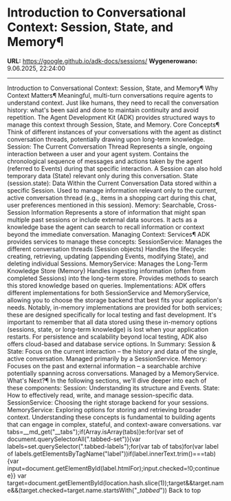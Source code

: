 # Introduction to Conversational Context: Session, State, and Memory¶

**URL:** https://google.github.io/adk-docs/sessions/
**Wygenerowano:** 9.06.2025, 22:24:00

---

Introduction to Conversational Context: Session, State, and Memory¶ Why Context Matters¶ Meaningful, multi-turn conversations require agents to understand context. Just like humans, they need to recall the conversation history: what's been said and done to maintain continuity and avoid repetition. The Agent Development Kit (ADK) provides structured ways to manage this context through Session, State, and Memory. Core Concepts¶ Think of different instances of your conversations with the agent as distinct conversation threads, potentially drawing upon long-term knowledge. Session: The Current Conversation Thread Represents a single, ongoing interaction between a user and your agent system. Contains the chronological sequence of messages and actions taken by the agent (referred to Events) during that specific interaction. A Session can also hold temporary data (State) relevant only during this conversation. State (session.state): Data Within the Current Conversation Data stored within a specific Session. Used to manage information relevant only to the current, active conversation thread (e.g., items in a shopping cart during this chat, user preferences mentioned in this session). Memory: Searchable, Cross-Session Information Represents a store of information that might span multiple past sessions or include external data sources. It acts as a knowledge base the agent can search to recall information or context beyond the immediate conversation. Managing Context: Services¶ ADK provides services to manage these concepts: SessionService: Manages the different conversation threads (Session objects) Handles the lifecycle: creating, retrieving, updating (appending Events, modifying State), and deleting individual Sessions. MemoryService: Manages the Long-Term Knowledge Store (Memory) Handles ingesting information (often from completed Sessions) into the long-term store. Provides methods to search this stored knowledge based on queries. Implementations: ADK offers different implementations for both SessionService and MemoryService, allowing you to choose the storage backend that best fits your application's needs. Notably, in-memory implementations are provided for both services; these are designed specifically for local testing and fast development. It's important to remember that all data stored using these in-memory options (sessions, state, or long-term knowledge) is lost when your application restarts. For persistence and scalability beyond local testing, ADK also offers cloud-based and database service options. In Summary: Session & State: Focus on the current interaction – the history and data of the single, active conversation. Managed primarily by a SessionService. Memory: Focuses on the past and external information – a searchable archive potentially spanning across conversations. Managed by a MemoryService. What's Next?¶ In the following sections, we'll dive deeper into each of these components: Session: Understanding its structure and Events. State: How to effectively read, write, and manage session-specific data. SessionService: Choosing the right storage backend for your sessions. MemoryService: Exploring options for storing and retrieving broader context. Understanding these concepts is fundamental to building agents that can engage in complex, stateful, and context-aware conversations. var tabs=__md_get("__tabs");if(Array.isArray(tabs))e:for(var set of document.querySelectorAll(".tabbed-set")){var labels=set.querySelector(".tabbed-labels");for(var tab of tabs)for(var label of labels.getElementsByTagName("label"))if(label.innerText.trim()===tab){var input=document.getElementById(label.htmlFor);input.checked=!0;continue e}} var target=document.getElementById(location.hash.slice(1));target&&target.name&&(target.checked=target.name.startsWith("__tabbed_")) Back to top
